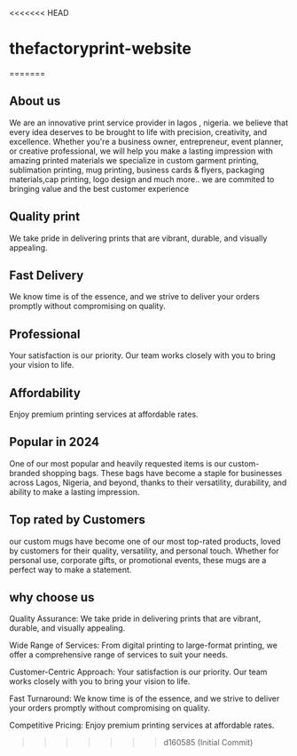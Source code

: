 <<<<<<< HEAD
# thefactoryprint-website
=======
## About us

We are an innovative print service provider in lagos , nigeria.
we believe that every idea deserves to be brought to life with precision, creativity, and excellence.
Whether you're a business owner, entrepreneur, event planner, or creative professional,
we will help you make a lasting impression with amazing printed materials
we specialize in custom garment printing, sublimation printing, mug printing, business cards & flyers, packaging materials,cap printing,
logo design and much more..
we are commited to bringing value and the best customer experience

## Quality print

We take pride in delivering prints that are vibrant, durable, and visually appealing.

## Fast Delivery

We know time is of the essence, and we strive to deliver your orders promptly without compromising on quality.

## Professional

Your satisfaction is our priority. Our team works closely with you to bring your vision to life.

## Affordability

Enjoy premium printing services at affordable rates.

## Popular in 2024

One of our most popular and heavily requested items is our custom-branded shopping bags.
These bags have become a staple for businesses across Lagos, Nigeria, and beyond, thanks to their versatility, durability,
and ability to make a lasting impression.

## Top rated by Customers

our custom mugs have become one of our most top-rated products, loved by customers for their quality, versatility,
and personal touch. Whether for personal use, corporate gifts,
or promotional events, these mugs are a perfect way to make a statement.

## why choose us

Quality Assurance: We take pride in delivering prints that are vibrant, durable, and visually appealing.

Wide Range of Services: From digital printing to large-format printing, we offer a comprehensive range of services to suit your needs.

Customer-Centric Approach: Your satisfaction is our priority. Our team works closely with you to bring your vision to life.

Fast Turnaround: We know time is of the essence, and we strive to deliver your orders promptly without compromising on quality.

Competitive Pricing: Enjoy premium printing services at affordable rates.
>>>>>>> d160585 (Initial Commit)

